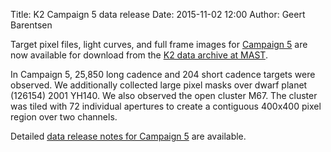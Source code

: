 Title: K2 Campaign 5 data release
Date: 2015-11-02 12:00
Author: Geert Barentsen

Target pixel files, light curves, and full frame images for 
[Campaign 5](k2-approved-programs.html#campaign-5) are now available
for download from the [K2 data archive at MAST](https://archive.stsci.edu/k2/).

In Campaign 5, 25,850 long cadence and 204 short cadence targets were observed.
We additionally collected large pixel masks over dwarf planet 
(126154) 2001 YH140. 
We also observed the open cluster M67. 
The cluster was tiled with 72 individual apertures to create 
a contiguous 400x400 pixel region over two channels.

Detailed [data release notes for Campaign 5](k2-data-release-notes.html#k2-campaign-5) are available.

